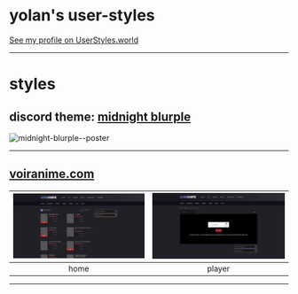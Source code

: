 # yolan's user-styles

[See my profile on UserStyles.world](https://userstyles.world/user/yolanare)

---

# styles


## discord theme: [midnight blurple](https://github.com/yolanare/midnight-discord-blurple)

![midnight-blurple--poster](https://yolanare.github.io/midnight-discord-blurple/assets/midnight-blurple--poster.jpg)

---

## [voiranime.com](https://userstyles.world/style/16476/voiranime-com-dark-theme)

| ![voiranime-home](./voireanime/voiranime-home.png) | ![voiranime-player](./voireanime/voiranime-player.png) |
:-:|:-:
| home | player |

---
